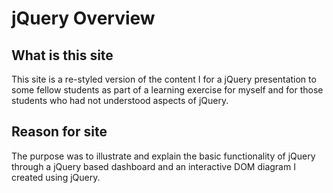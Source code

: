 # jQuery Overview


## What is this site
This site is a re-styled version of the content I for a jQuery presentation to some fellow students as part of a learning exercise for myself and for those students who had not understood aspects of jQuery. 

## Reason for site
The purpose was to illustrate and explain the basic functionality of jQuery through a jQuery based dashboard and an interactive DOM diagram I created using jQuery. 



